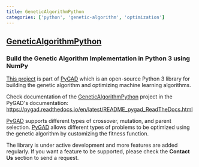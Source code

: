```yaml
---
title: GeneticAlgorithmPython
categories: ['python', 'genetic-algorithm', 'optimization']
---
```

## [GeneticAlgorithmPython](https://github.com/ahmedfgad/GeneticAlgorithmPython)

### Build the Genetic Algorithm Implementation in Python 3 using NumPy


[This project](https://github.com/ahmedfgad/GeneticAlgorithmPython) is part of [PyGAD](https://pypi.org/project/pygad) which is an open-source Python 3 library for building the genetic algorithm and optimizing machine learning algorithms. 

Check documentation of the [GeneticAlgorithmPython](https://github.com/ahmedfgad/GeneticAlgorithmPython) project in the PyGAD's documentation: https://pygad.readthedocs.io/en/latest/README_pygad_ReadTheDocs.html

[PyGAD](https://pypi.org/project/pygad) supports different types of crossover, mutation, and parent selection. [PyGAD](https://pypi.org/project/pygad) allows different types of problems to be optimized using the genetic algorithm by customizing the fitness function. 

The library is under active development and more features are added regularly. If you want a feature to be supported, please check the **Contact Us** section to send a request.
